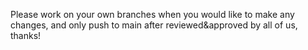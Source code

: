 Please work on your own branches when you would like to make any changes, and only push to main after reviewed&approved by all of us, thanks!
